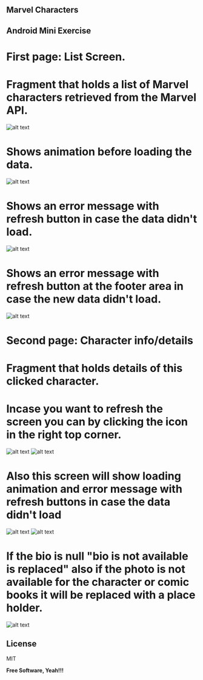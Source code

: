 ## Marvel Characters

## Android Mini Exercise

# First page: List Screen.

# Fragment that holds a list of Marvel characters retrieved from the Marvel API.

![alt text](https://github.com/Mohyddine/Marvel-Characters/blob/main/images/list_loaded.png?raw=true)

# Shows animation before loading the data.

![alt text](https://github.com/Mohyddine/Marvel-Characters/blob/main/images/list_loading.png?raw=true)

# Shows an error message with refresh button in case the data didn't load.

![alt text](https://github.com/Mohyddine/Marvel-Characters/blob/main/images/list_error.png?raw=true)

# Shows an error message with refresh button at the footer area in case the new data didn't load.

![alt text](https://github.com/Mohyddine/Marvel-Characters/blob/main/images/list_load_new_data_error.png?raw=true)

# Second page: Character info/details

# Fragment that holds details of this clicked character.

# Incase you want to refresh the screen you can by clicking the icon in the right top corner.

![alt text](https://github.com/Mohyddine/Marvel-Characters/blob/main/images/character_info_loaded.png?raw=true)
![alt text](https://github.com/Mohyddine/Marvel-Characters/blob/main/images/character_info_lists.png?raw=true)

# Also this screen will show loading animation and error message with refresh buttons in case the data didn't load

![alt text](https://github.com/Mohyddine/Marvel-Characters/blob/main/images/character_info_loading.png?raw=true)
![alt text](https://github.com/Mohyddine/Marvel-Characters/blob/main/images/character_info_error.png?raw=true)

# If the bio is null "bio is not available is replaced" also if the photo is not available for the character or comic books it will be replaced with a place holder.

![alt text](https://github.com/Mohyddine/Marvel-Characters/blob/main/images/character_info_text_image_placeholder.png?raw=true)

## License

MIT

**Free Software, Yeah!!!**